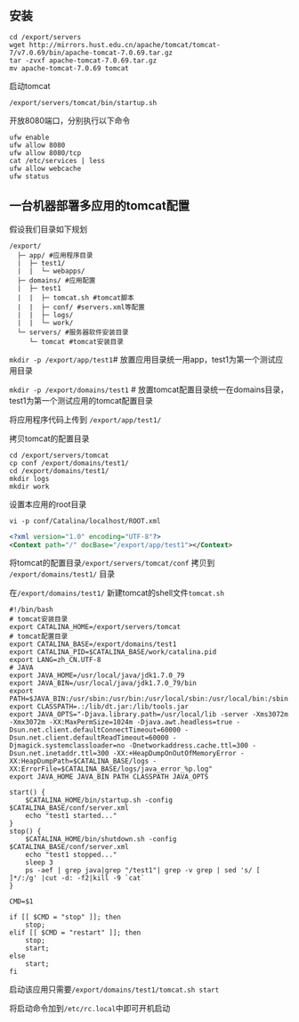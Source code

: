 ## 安装

```shell
cd /export/servers
wget http://mirrors.hust.edu.cn/apache/tomcat/tomcat-7/v7.0.69/bin/apache-tomcat-7.0.69.tar.gz
tar -zvxf apache-tomcat-7.0.69.tar.gz
mv apache-tomcat-7.0.69 tomcat
```

启动tomcat

`/export/servers/tomcat/bin/startup.sh`

开放8080端口，分别执行以下命令

```shell
ufw enable  
ufw allow 8080  
ufw allow 8080/tcp  
cat /etc/services | less  
ufw allow webcache  
ufw status
```

## 一台机器部署多应用的tomcat配置 

假设我们目录如下规划
```
/export/
  ├─ app/ #应用程序目录
  |  ├─ test1/
  |  |  └─ webapps/
  ├─ domains/ #应用配置
  |  ├─ test1
  |  |  ├─ tomcat.sh #tomcat脚本
  |  |  ├─ conf/ #servers.xml等配置
  |  |  ├─ logs/
  |  |  └─ work/
  └─ servers/ #服务器软件安装目录
     └─ tomcat #tomcat安装目录
```

`mkdir -p /export/app/test1`# 放置应用目录统一用app，test1为第一个测试应用目录

`mkdir -p /export/domains/test1` # 放置tomcat配置目录统一在domains目录，test1为第一个测试应用的tomcat配置目录

将应用程序代码上传到 `/export/app/test1/`

拷贝tomcat的配置目录

```shell
cd /export/servers/tomcat
cp conf /export/domains/test1/
cd /export/domains/test1/
mkdir logs
mkdir work
```

设置本应用的root目录

`vi -p conf/Catalina/localhost/ROOT.xml`

```xml
<?xml version="1.0" encoding="UTF-8"?>
<Context path="/" docBase="/export/app/test1"></Context>
```

将tomcat的配置目录`/export/servers/tomcat/conf` 拷贝到 `/export/domains/test1/` 目录

在`/export/domains/test1/` 新建tomcat的shell文件`tomcat.sh`

```shell
#!/bin/bash
# tomcat安装目录
export CATALINA_HOME=/export/servers/tomcat
# tomcat配置目录
export CATALINA_BASE=/export/domains/test1
export CATALINA_PID=$CATALINA_BASE/work/catalina.pid
export LANG=zh_CN.UTF-8
# JAVA
export JAVA_HOME=/usr/local/java/jdk1.7.0_79
export JAVA_BIN=/usr/local/java/jdk1.7.0_79/bin
export PATH=$JAVA_BIN:/usr/sbin:/usr/bin:/usr/local/sbin:/usr/local/bin:/sbin:/bin:/root/bin
export CLASSPATH=.:/lib/dt.jar:/lib/tools.jar
export JAVA_OPTS="-Djava.library.path=/usr/local/lib -server -Xms3072m -Xmx3072m -XX:MaxPermSize=1024m -Djava.awt.headless=true -Dsun.net.client.defaultConnectTimeout=60000 -Dsun.net.client.defaultReadTimeout=60000 -Djmagick.systemclassloader=no -Dnetworkaddress.cache.ttl=300 -Dsun.net.inetaddr.ttl=300 -XX:+HeapDumpOnOutOfMemoryError -XX:HeapDumpPath=$CATALINA_BASE/logs -XX:ErrorFile=$CATALINA_BASE/logs/java_error_%p.log"
export JAVA_HOME JAVA_BIN PATH CLASSPATH JAVA_OPTS

start() {
    $CATALINA_HOME/bin/startup.sh -config $CATALINA_BASE/conf/server.xml
    echo "test1 started..."
}
stop() {
    $CATALINA_HOME/bin/shutdown.sh -config $CATALINA_BASE/conf/server.xml
    echo "test1 stopped..."
    sleep 3
    ps -aef | grep java|grep "/test1"| grep -v grep | sed 's/ [ ]*/:/g' |cut -d: -f2|kill -9 `cat`
}

CMD=$1

if [[ $CMD = "stop" ]]; then
    stop;
elif [[ $CMD = "restart" ]]; then
    stop;
    start;
else
    start;
fi
```

启动该应用只需要`/export/domains/test1/tomcat.sh start`

将启动命令加到`/etc/rc.local`中即可开机启动
